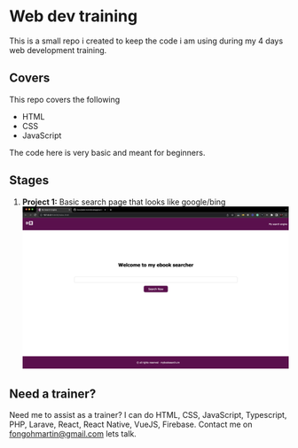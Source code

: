 # Web dev training

This is a small repo i created to keep the code i am using during my 4 days web development training. 

## Covers
This repo covers the following
- HTML
- CSS
- JavaScript

The code here is very basic and meant for beginners. 

## Stages
1. **Project 1:** Basic search page that looks like google/bing
![Search page](images/screenshots/search-page.png "a title")



## Need a trainer?
Need me to assist as a trainer? I can do HTML, CSS, JavaScript, Typescript, PHP, Larave, React, React Native, VueJS, Firebase. Contact me on fongohmartin@gmail.com lets talk. 

